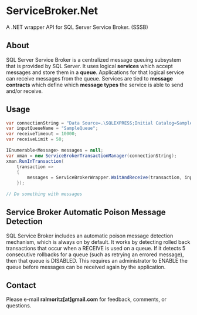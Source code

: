 ServiceBroker.Net
========

A .NET wrapper API for SQL Server Service Broker. (SSSB)

About
-----

SQL Server Service Broker is a centralized message queuing subsystem that is provided by SQL Server. It uses logical **services** which accept messages and store them in a **queue**. Applications for that logical service can receive messages from the queue. Services are tied to **message contracts** which define which **message types** the service is able to send and/or receive.

Usage
-----

```csharp
var connectionString = "Data Source=.\SQLEXPRESS;Initial Catalog=SampleDB;Integrated Security=true";
var inputQueueName = "SampleQueue";
var receiveTimeout = 10000;
var receiveLimit = 50;
    
IEnumerable<Message> messages = null;
var xman = new ServiceBrokerTransactionManager(connectionString);
xman.RunInTransaction(
    transaction =>
    { 
        messages = ServiceBrokerWrapper.WaitAndReceive(transaction, inputQueueName, receiveTimeout, receiveLimit);
    });
        
// Do something with messages
```

Service Broker Automatic Poison Message Detection
-------------------------------------------------

SQL Service Broker includes an automatic poison message detection mechanism, which is always on by default. It works by detecting rolled back transactions that occur when a RECEIVE is used on a queue. If it detects 5 consecutive rollbacks for a queue (such as retrying an errored message), then that queue is DISABLED. This requires an administrator to ENABLE the queue before messages can be received again by the application.

Contact
-------

Please e-mail **ralmoritz[at]gmail.com** for feedback, comments, or questions.
